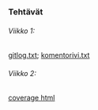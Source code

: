 ### Tehtävät

###### Viikko 1:
[gitlog.txt](https://github.com/cianci0/ot-harjoitustyo/blob/master/laskarit/viikko1/gitlog.txt);
[komentorivi.txt](https://github.com/cianci0/ot-harjoitustyo/blob/master/laskarit/viikko1/komentorivi.txt)

###### Viikko 2:
[coverage html](https://github.com/cianci0/ot-harjoitustyo/blob/master/laskarit/viikko2/coverage%20html.png)
